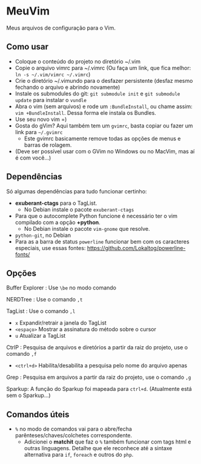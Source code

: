 MeuVim
======

Meus arquivos de configuração para o Vim.

Como usar
---------
 *  Coloque o conteúdo do projeto no diretório ~/.vim
 *  Copie o arquivo vimrc para ~/.vimrc (Ou faça um link, que fica melhor: `ln -s ~/.vim/vimrc ~/.vimrc`)
 *  Crie o diretório ~/.vimundo para o desfazer persistente (desfaz mesmo fechando o arquivo e abrindo novamente)
 *  Instale os submodules do git: `git submodule init` e `git submodule update` para instalar o `vundle`
 *  Abra o vim (sem arquivos) e rode um `:BundleInstall`, ou chame assim: `vim +BundleInstall`. Dessa forma ele instala os Bundles.
 *  Use seu novo vim =)
 *  Gosta do gVim? Aqui também tem um `gvimrc`, basta copiar ou fazer um link para `~/.gvimrc`
    * Este gvimrc basicamente remove todas as opções de menus e barras de rolagem.
 *  (Deve ser possível usar com o GVim no Windows ou no MacVim, mas aí é com você...)

Dependências
------------

Só algumas dependências para tudo funcionar certinho:

 *  **exuberant-ctags** para o TagList.
    * No Debian instale o pacote `exuberant-ctags`
 *  Para que o autocomplete Python funcione é necessário ter o vim compilado com a opção **+python**.
    *  No Debian instale o pacote `vim-gnome` que resolve.
 *  `python-git`, no Debian
 *  Para as a barra de status `powerline` funcionar bem com os caracteres especiais, use essas fontes: https://github.com/Lokaltog/powerline-fonts/

Opções
------

Buffer Explorer : Use `\be` no modo comando

NERDTree : Use o comando `,t`

TagList : Use o comando `,l`

 * `x` Expandir/retrair a janela do TagList
 * `<espaço>` Mostrar a assinatura do método sobre o cursor
 * `u` Atualizar a TagList

CtrlP : Pesquisa de arquivos e diretórios a partir da raiz do projeto, use o comando `,f`

 * `<ctrl+d>` Habilita/desabilita a pesquisa pelo nome do arquivo apenas

Grep : Pesquisa em arquivos a partir da raiz do projeto, use o comando `,g`

Sparkup: A função do Sparkup foi mapeada para `ctrl+d`. (Atualmente está sem o Sparkup...)

Comandos úteis
--------------

 * `%` no modo de comandos vai para o abre/fecha parênteses/chaves/colchetes correspondente.
   * Adicionei o **matchit** que faz o `%` também funcionar com tags html e outras linguagens.
     Detalhe que ele reconhece até a sintaxe alternativa para `if`, `foreach` e outros do `php`.
